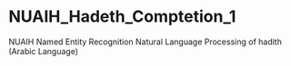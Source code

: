 # NUAIH_Hadeth_Comptetion_1
NUAIH Named Entity Recognition Natural Language Processing of hadith (Arabic Language)
